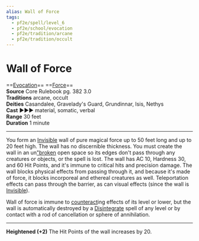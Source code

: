 ```yaml
---
alias: Wall of Force
tags:
  - pf2e/spell/level_6
  - pf2e/school/evocation
  - pf2e/tradition/arcane
  - pf2e/tradition/occult
---
```


# Wall of Force

==[Evocation](../../../Traits/Evocation.md)== ==[Force](../../../Traits/Force.md)==  
__Source__ Core Rulebook pg. 382 3.0  
**Traditions** arcane, occult  
**Deities** Casandalee, Gravelady's Guard, Grundinnar, Isis, Nethys  
**Cast** ►►► material, somatic, verbal  
**Range** 30 feet  
**Duration** 1 minute

---

You form an [Invisible](../../../Conditions/Invisible.md) wall of pure magical force up to 50 feet long and up to 20 feet high. The wall has no discernible thickness. You must create the wall in an un["broken]("broken) open space so its edges don't pass through any creatures or objects, or the spell is lost. The wall has AC 10, Hardness 30, and 60 Hit Points, and it's immune to critical hits and precision damage. The wall blocks physical effects from passing through it, and because it's made of force, it blocks incorporeal and ethereal creatures as well. Teleportation effects can pass through the barrier, as can visual effects (since the wall is [Invisible](../../../Conditions/Invisible.md)).

Wall of force is immune to [counteract](../../../Rules/Counteracting.md)ing effects of its level or lower, but the wall is automatically destroyed by a [Disintegrate](Disintegrate.md) spell of any level or by contact with a rod of cancellation or sphere of annihilation.

<hr>

**Heightened (+2)** The Hit Points of the wall increases by 20.
